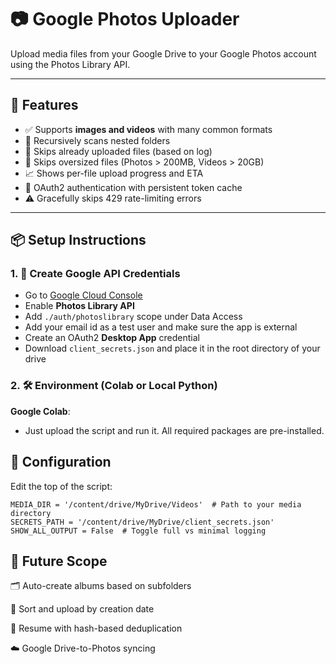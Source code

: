 # 📷 Google Photos Uploader

Upload media files from your Google Drive to your Google Photos account using the Photos Library API.

---

## 🚀 Features

- ✅ Supports **images and videos** with many common formats
- 📂 Recursively scans nested folders
- 📌 Skips already uploaded files (based on log)
- 🔁 Skips oversized files (Photos > 200MB, Videos > 20GB)
- 📈 Shows per-file upload progress and ETA
- 🔐 OAuth2 authentication with persistent token cache
- ⚠️ Gracefully skips 429 rate-limiting errors

---

## 📦 Setup Instructions

### 1. 🔐 Create Google API Credentials

- Go to [Google Cloud Console](https://console.cloud.google.com/)
- Enable **Photos Library API**
- Add `./auth/photoslibrary` scope under Data Access
- Add your email id as a test user and make sure the app is external
- Create an OAuth2 **Desktop App** credential
- Download `client_secrets.json` and place it in the root directory of your drive

### 2. 🛠 Environment (Colab or Local Python)

**Google Colab**:
- Just upload the script and run it. All required packages are pre-installed.

## 🧾 Configuration
Edit the top of the script:
```
MEDIA_DIR = '/content/drive/MyDrive/Videos'  # Path to your media directory
SECRETS_PATH = '/content/drive/MyDrive/client_secrets.json'
SHOW_ALL_OUTPUT = False  # Toggle full vs minimal logging
```

## 🔮 Future Scope
🗂️ Auto-create albums based on subfolders

📅 Sort and upload by creation date

🔄 Resume with hash-based deduplication

☁️ Google Drive-to-Photos syncing
